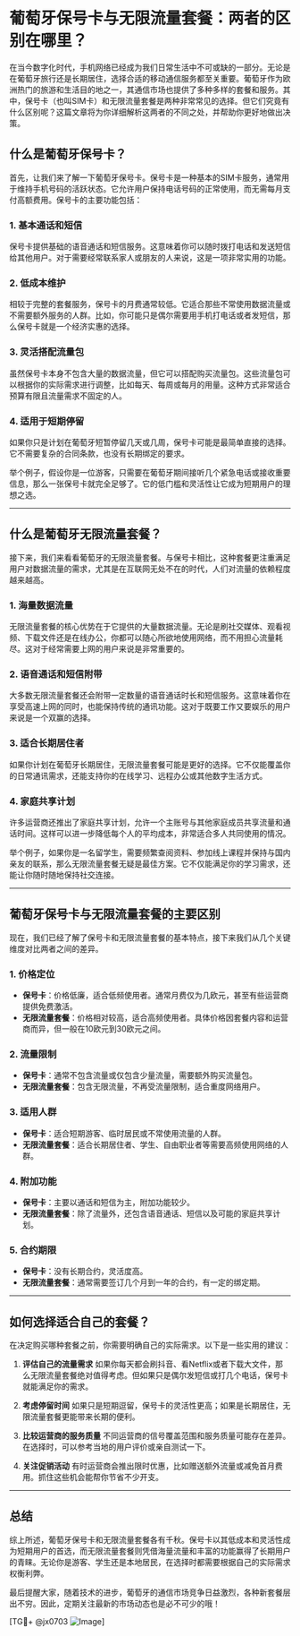 # 葡萄牙保号卡与无限流量套餐：两者的区别在哪里？

在当今数字化时代，手机网络已经成为我们日常生活中不可或缺的一部分。无论是在葡萄牙旅行还是长期居住，选择合适的移动通信服务都至关重要。葡萄牙作为欧洲热门的旅游和生活目的地之一，其通信市场也提供了多种多样的套餐和服务。其中，保号卡（也叫SIM卡）和无限流量套餐是两种非常常见的选择。但它们究竟有什么区别呢？这篇文章将为你详细解析这两者的不同之处，并帮助你更好地做出决策。

## 什么是葡萄牙保号卡？

首先，让我们来了解一下葡萄牙保号卡。保号卡是一种基本的SIM卡服务，通常用于维持手机号码的活跃状态。它允许用户保持电话号码的正常使用，而无需每月支付高额费用。保号卡的主要功能包括：

### 1. **基本通话和短信**
   保号卡提供基础的语音通话和短信服务。这意味着你可以随时拨打电话和发送短信给其他用户。对于需要经常联系家人或朋友的人来说，这是一项非常实用的功能。

### 2. **低成本维护**
   相较于完整的套餐服务，保号卡的月费通常较低。它适合那些不常使用数据流量或不需要额外服务的人群。比如，你可能只是偶尔需要用手机打电话或者发短信，那么保号卡就是一个经济实惠的选择。

### 3. **灵活搭配流量包**
   虽然保号卡本身不包含大量的数据流量，但它可以搭配购买流量包。这些流量包可以根据你的实际需求进行调整，比如每天、每周或每月的用量。这种方式非常适合预算有限且流量需求不固定的人。

### 4. **适用于短期停留**
   如果你只是计划在葡萄牙短暂停留几天或几周，保号卡可能是最简单直接的选择。它不需要复杂的合同条款，也没有长期绑定的要求。

举个例子，假设你是一位游客，只需要在葡萄牙期间接听几个紧急电话或接收重要信息，那么一张保号卡就完全足够了。它的低门槛和灵活性让它成为短期用户的理想之选。

---

## 什么是葡萄牙无限流量套餐？

接下来，我们来看看葡萄牙的无限流量套餐。与保号卡相比，这种套餐更注重满足用户对数据流量的需求，尤其是在互联网无处不在的时代，人们对流量的依赖程度越来越高。

### 1. **海量数据流量**
   无限流量套餐的核心优势在于它提供的大量数据流量。无论是刷社交媒体、观看视频、下载文件还是在线办公，你都可以随心所欲地使用网络，而不用担心流量耗尽。这对于经常需要上网的用户来说是非常重要的。

### 2. **语音通话和短信附带**
   大多数无限流量套餐还会附带一定数量的语音通话时长和短信服务。这意味着你在享受高速上网的同时，也能保持传统的通讯功能。这对于既要工作又要娱乐的用户来说是一个双赢的选择。

### 3. **适合长期居住者**
   如果你计划在葡萄牙长期居住，无限流量套餐可能是更好的选择。它不仅能覆盖你的日常通讯需求，还能支持你的在线学习、远程办公或其他数字生活方式。

### 4. **家庭共享计划**
   许多运营商还推出了家庭共享计划，允许一个主账号与其他家庭成员共享流量和通话时间。这样可以进一步降低每个人的平均成本，非常适合多人共同使用的情况。

举个例子，如果你是一名留学生，需要频繁查阅资料、参加线上课程并保持与国内亲友的联系，那么无限流量套餐无疑是最佳方案。它不仅能满足你的学习需求，还能让你随时随地保持社交连接。

---

## 葡萄牙保号卡与无限流量套餐的主要区别

现在，我们已经了解了保号卡和无限流量套餐的基本特点，接下来我们从几个关键维度对比两者之间的差异。

### 1. **价格定位**
   - **保号卡**：价格低廉，适合低频使用者。通常月费仅为几欧元，甚至有些运营商提供免费激活。
   - **无限流量套餐**：价格相对较高，适合高频使用者。具体价格因套餐内容和运营商而异，但一般在10欧元到30欧元之间。

### 2. **流量限制**
   - **保号卡**：通常不包含流量或仅包含少量流量，需要额外购买流量包。
   - **无限流量套餐**：包含无限流量，不再受流量限制，适合重度网络用户。

### 3. **适用人群**
   - **保号卡**：适合短期游客、临时居民或不常使用流量的人群。
   - **无限流量套餐**：适合长期居住者、学生、自由职业者等需要高频使用网络的人群。

### 4. **附加功能**
   - **保号卡**：主要以通话和短信为主，附加功能较少。
   - **无限流量套餐**：除了流量外，还包含语音通话、短信以及可能的家庭共享计划。

### 5. **合约期限**
   - **保号卡**：没有长期合约，灵活度高。
   - **无限流量套餐**：通常需要签订几个月到一年的合约，有一定的绑定期。

---

## 如何选择适合自己的套餐？

在决定购买哪种套餐之前，你需要明确自己的实际需求。以下是一些实用的建议：

1. **评估自己的流量需求**
   如果你每天都会刷抖音、看Netflix或者下载大文件，那么无限流量套餐绝对值得考虑。但如果只是偶尔发短信或打几个电话，保号卡就能满足你的需求。

2. **考虑停留时间**
   如果只是短期逗留，保号卡的灵活性更高；如果是长期居住，无限流量套餐更能带来长期的便利。

3. **比较运营商的服务质量**
   不同运营商的信号覆盖范围和服务质量可能存在差异。在选择时，可以参考当地的用户评价或亲自测试一下。

4. **关注促销活动**
   有时运营商会推出限时优惠，比如赠送额外流量或减免首月费用。抓住这些机会能帮你节省不少开支。

---

## 总结

综上所述，葡萄牙保号卡和无限流量套餐各有千秋。保号卡以其低成本和灵活性成为短期用户的首选，而无限流量套餐则凭借海量流量和丰富的功能赢得了长期用户的青睐。无论你是游客、学生还是本地居民，在选择时都需要根据自己的实际需求权衡利弊。

最后提醒大家，随着技术的进步，葡萄牙的通信市场竞争日益激烈，各种新套餐层出不穷。因此，定期关注最新的市场动态也是必不可少的哦！

[TG💪+ @jx0703 ![Image](https://github.com/user-attachments/assets/dbca1d08-cadb-493c-b0ec-ad6f7a83f270)]